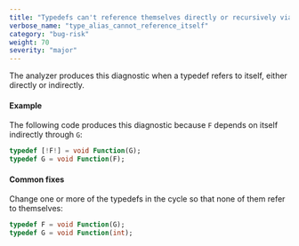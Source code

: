 ```yaml
---
title: "Typedefs can't reference themselves directly or recursively via another typedef."
verbose_name: "type_alias_cannot_reference_itself"
category: "bug-risk"
weight: 70
severity: "major"
---
```

The analyzer produces this diagnostic when a typedef refers to itself,
either directly or indirectly.

#### Example

The following code produces this diagnostic because `F` depends on itself
indirectly through `G`:

```dart
typedef [!F!] = void Function(G);
typedef G = void Function(F);
```

#### Common fixes

Change one or more of the typedefs in the cycle so that none of them refer
to themselves:

```dart
typedef F = void Function(G);
typedef G = void Function(int);
```
